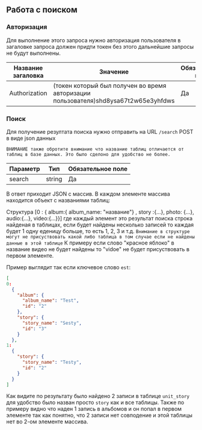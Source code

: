 ## Работа с поиском

### Авторизация
Для выполнение этого запроса нужно авторизация пользователя
в загаловке запроса должен придти токен без этого дальнейшие запросы не будут выполнены.

| Название загаловка |Значение|   Обязательное поле |
| ------------ | ------------ |------------ |
| Authorization|  (токен который был получен во время авторизации пользователя)shd8ysa67t2w65e3yhfdws|Да|

### Поиск

Для получение резултата поиска нужно отправить на URL `/search` POST  в виде json данных

`ВНИМАНИЕ также обротите внимание что название таблиц отличается от таблиц в базе данных. Это было сделоно для удобство не более.`


| Параметр  |  Тип  | Обязательное поле |
| ------------ | ------------ |------------ |
| search| string  | Да |


В ответ приходит JSON с массив. В каждом элементе массива находится объект с названиями таблиц:

Структура [0 : { album:{ album_name: "название"} , story :{...}, photo: {...}, audio:{...}, video:{...}}]
где каждый элемент это результат поиска строка найденая в таблицах, если будет найдены несколько записей то каждая будет 1 одну еденицу больше, то есть 1, 2, 3 и т.д.
`Внимание в структуре могут не присуствовать какой либо таблица в том случае если не найдены данные в этой таблице`
К примеру если слово "красное яблоко" в название видео не будет найдены то "vidoe" не будет присуствовать в первом элементе. 


Пример выглядит так если ключевое слово `est`: 
```json
[
0:
  {
    "album": {
      "album_name": "Test",
      "id": "2"
    },
    "story": {
      "story_name": "Sesty",
      "id": "3"
    }
  },
1:
  {
    "story": {
      "story_name": "Testy",
      "id": "2"
    }
  }
]
```
Как видите по результату было найдено 2 записи в таблице `unit_story` для удобство было назван просто `story` как и все таблицы. Также по примеру видно что наден 1 запись в альбомов и он попал в первом элементе так как понятно, что 2 записи нет совподение и этой таблицы нет во 2-ом элементе массива.

